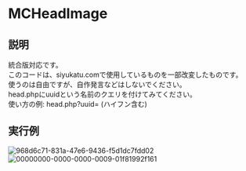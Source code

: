 # MCHeadImage
## 説明
統合版対応です。<br>
このコードは、siyukatu.comで使用しているものを一部改変したものです。<br>
使うのは自由ですが、自作発言などはしないでください。<br>
head.phpにuuidという名前のクエリを付けてみてください。<br>
使い方の例: head.php?uuid=<uuid> (ハイフン含む)<br>
## 実行例
![968d6c71-831a-47e6-9436-f5d1dc7fdd02](https://cdn.siyukatu.com/headsb/968d6c71-831a-47e6-9436-f5d1dc7fdd02.webp)
![00000000-0000-0000-0009-01f81992f161](https://cdn.siyukatu.com/headsb/00000000-0000-0000-0009-01f81992f161.webp)
